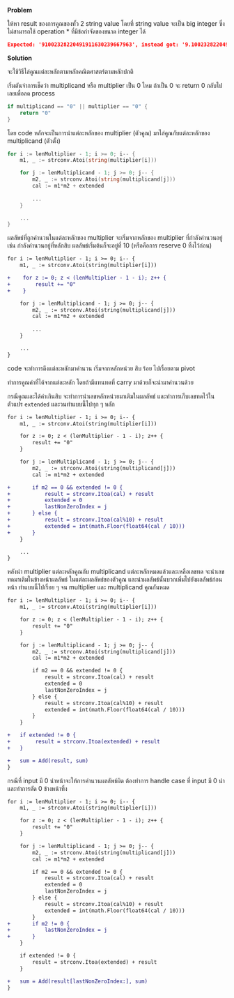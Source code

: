 **Problem**

ให้หา result ของการคูณของทั้ว 2 string value โดยที่ string value จะเป็น big integer ซึ่งไม่สามารถใช้ operation * ที่มีข้อกำจัดของขนาด integer ได้

```json
Expected: '91002328220491911630239667963', instead got: '9.100232822049192e+28'
```

**Solution**

จะใช้วิธีไล่คูณแต่ละหลักตามหลักคณิตศาสตร์ตามหลักปกติ

เริ่มตันจำการเช็คว่า multiplicand หรือ multiplier เป็น 0 ไหม ถ้าเป็น 0 จะ return 0 กลับไปเลยเพื่อลด process
```go
if multiplicand == "0" || multiplier == "0" {
    return "0"
}
```

โดย code หลักจะเป็นการนำแต่ละหลักของ multiplier (ตัวคูณ) มาไล่คูณกับแต่ละหลักของ multiplicand (ตัวตั้ง)

```go
for i := lenMultiplier - 1; i >= 0; i-- {
    m1, _ := strconv.Atoi(string(multiplier[i]))

    for j := lenMultiplicand - 1; j >= 0; j-- {
        m2, _ := strconv.Atoi(string(multiplicand[j]))
        cal := m1*m2 + extended
        
        ...
    }

    ...
}
```

ผลลัพธ์ที่ถูกคำนวนในแต่ละหลักของ multiplier จะเริ่มจากหลักของ multiplier ที่กำลังคำนวนอยู่ เช่น กำลังคำนวนอยู่ที่หลักสิบ ผลลัพธ์เริ่มต้นก็จะอยู่ที่ 10 (หรือคือการ reserve 0 ทิ้งไว้ก่อน)


```diff
for i := lenMultiplier - 1; i >= 0; i-- {
    m1, _ := strconv.Atoi(string(multiplier[i]))

+    for z := 0; z < (lenMultiplier - 1 - i); z++ {
+        result += "0"
+    }

    for j := lenMultiplicand - 1; j >= 0; j-- {
        m2, _ := strconv.Atoi(string(multiplicand[j]))
        cal := m1*m2 + extended
        
        ...
    }

    ...
}
```

code จะทำการดึงแต่ละหลักมาคำนวน เริ่มจากหลักหน่วย สิบ ร้อย ไปเรื่อยตาม pivot

ทำการคูณค่าที่ได้จากแต่ละหลัก โดยถ้ามีแทนทดที่ carry มาด้วยก็จะนำมาคำนวนด้วย

กรณีคูณและได้ค่าเกินสิบ จะทำการนำเลขหลักหน่วยมาเติมในผลลัพธ์ และทำการเก็บเลขทดไว้ในตัวแปร `extended` และวนทำแบบนี้ไปทุก ๆ หลัก

```diff
for i := lenMultiplier - 1; i >= 0; i-- {
    m1, _ := strconv.Atoi(string(multiplier[i]))

    for z := 0; z < (lenMultiplier - 1 - i); z++ {
        result += "0"
    }

    for j := lenMultiplicand - 1; j >= 0; j-- {
        m2, _ := strconv.Atoi(string(multiplicand[j]))
        cal := m1*m2 + extended

+       if m2 == 0 && extended != 0 {
+           result = strconv.Itoa(cal) + result
+           extended = 0
+           lastNonZeroIndex = j
+       } else {
+           result = strconv.Itoa(cal%10) + result
+           extended = int(math.Floor(float64(cal / 10)))
+       }
    }

    ...
}
```

หลังนำ multiplier แต่ละหลักคูณกับ multiplicand แต่ละหลักหมดแล้วและเหลือเลขทด จะนำเลขทดมาเติมในข้างหน้าผลลัพธ์ ในแต่ละผลลัพธ์ของตัวคูณ และนำผลลัพธ์นั้นบวกเพิ่มไปยังผลลัพธ์ก่อนหน้า ทำแบบนี้ไปเรื่อย ๆ จน multiplier และ multiplicand คูณกันหมด

```diff
for i := lenMultiplier - 1; i >= 0; i-- {
    m1, _ := strconv.Atoi(string(multiplier[i]))

    for z := 0; z < (lenMultiplier - 1 - i); z++ {
        result += "0"
    }

    for j := lenMultiplicand - 1; j >= 0; j-- {
        m2, _ := strconv.Atoi(string(multiplicand[j]))
        cal := m1*m2 + extended

        if m2 == 0 && extended != 0 {
            result = strconv.Itoa(cal) + result
            extended = 0
            lastNonZeroIndex = j
        } else {
            result = strconv.Itoa(cal%10) + result
            extended = int(math.Floor(float64(cal / 10)))
        }
    }

+   if extended != 0 {
+        result = strconv.Itoa(extended) + result
+   }

+   sum = Add(result, sum)
}
```

กรณีที่ input มี 0 นำหน้าจะให้การคำนวนผลลัพธ์ผิด ต้องทำการ handle case ที่ input มี 0 นำ และทำการตัด 0 ข้างหน้าทิ้ง

```diff
for i := lenMultiplier - 1; i >= 0; i-- {
    m1, _ := strconv.Atoi(string(multiplier[i]))

    for z := 0; z < (lenMultiplier - 1 - i); z++ {
        result += "0"
    }

    for j := lenMultiplicand - 1; j >= 0; j-- {
        m2, _ := strconv.Atoi(string(multiplicand[j]))
        cal := m1*m2 + extended

        if m2 == 0 && extended != 0 {
            result = strconv.Itoa(cal) + result
            extended = 0
            lastNonZeroIndex = j
        } else {
            result = strconv.Itoa(cal%10) + result
            extended = int(math.Floor(float64(cal / 10)))
        }
+       if m2 != 0 {
+           lastNonZeroIndex = j
+       }
    }

    if extended != 0 {
        result = strconv.Itoa(extended) + result
    }

+   sum = Add(result[lastNonZeroIndex:], sum)
}
```

